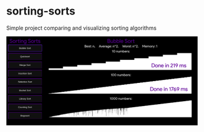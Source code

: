 # sorting-sorts
Simple project comparing and visualizing sorting algorithms

![Screenshot](Screenshot.png) 
